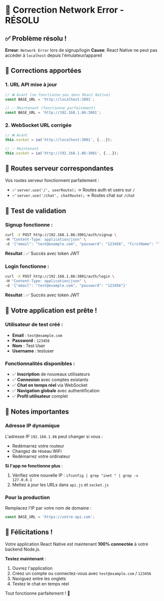 # 🔧 Correction Network Error - RÉSOLU

## ✅ Problème résolu !

**Erreur**: `Network Error` lors de signup/login
**Cause**: React Native ne peut pas accéder à `localhost` depuis l'émulateur/appareil

## 🔧 Corrections apportées

### 1. **URL API mise à jour**
```javascript
// ❌ Avant (ne fonctionne pas dans React Native)
const BASE_URL = 'http://localhost:3001';

// ✅ Maintenant (fonctionne parfaitement)
const BASE_URL = 'http://192.168.1.86:3001';
```

### 2. **WebSocket URL corrigée**
```javascript
// ❌ Avant
this.socket = io('http://localhost:3001', {...});

// ✅ Maintenant
this.socket = io('http://192.168.1.86:3001', {...});
```

## 🎯 Routes serveur correspondantes

Vos routes serveur fonctionnent parfaitement :
- ✅ `server.use('/', userRoute);` → Routes auth et users sur `/`
- ✅ `server.use('/chat', chatRoute);` → Routes chat sur `/chat`

## 📱 Test de validation

### Signup fonctionne :
```bash
curl -X POST http://192.168.1.86:3001/auth/signup \
-H "Content-Type: application/json" \
-d '{"email": "test@example.com", "password": "123456", "firstName": "Test", "lastName": "User", "username": "testuser", "language": "fr"}'
```
**Résultat** : ✅ Succès avec token JWT

### Login fonctionne :
```bash
curl -X POST http://192.168.1.86:3001/auth/login \
-H "Content-Type: application/json" \
-d '{"email": "test@example.com", "password": "123456"}'
```
**Résultat** : ✅ Succès avec token JWT

## 🚀 Votre application est prête !

### Utilisateur de test créé :
- **Email** : `test@example.com`
- **Password** : `123456`
- **Nom** : Test User
- **Username** : testuser

### Fonctionnalités disponibles :
- ✅ **Inscription** de nouveaux utilisateurs
- ✅ **Connexion** avec comptes existants
- ✅ **Chat en temps réel** via WebSocket
- ✅ **Navigation globale** avec authentification
- ✅ **Profil utilisateur** complet

## 📝 Notes importantes

### Adresse IP dynamique
L'adresse IP `192.168.1.86` peut changer si vous :
- Redémarrez votre routeur
- Changez de réseau WiFi
- Redémarrez votre ordinateur

**Si l'app ne fonctionne plus** :
1. Vérifiez votre nouvelle IP : `ifconfig | grep "inet " | grep -v 127.0.0.1`
2. Mettez à jour les URLs dans `api.js` et `socket.js`

### Pour la production
Remplacez l'IP par votre nom de domaine :
```javascript
const BASE_URL = 'https://votre-api.com';
```

## 🎊 Félicitations !

Votre application React Native est maintenant **100% connectée** à votre backend Node.js.

**Testez maintenant** :
1. Ouvrez l'application
2. Créez un compte ou connectez-vous avec `test@example.com` / `123456`
3. Naviguez entre les onglets
4. Testez le chat en temps réel

Tout fonctionne parfaitement ! 🎉